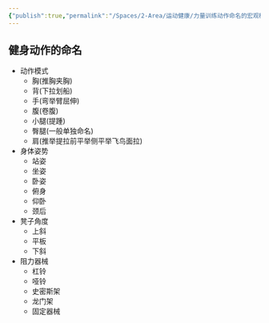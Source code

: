 ```yaml
---
{"publish":true,"permalink":"/Spaces/2-Area/运动健康/力量训练动作命名的宏观概括.md","title":"力量训练动作命名的宏观概括","created":"2023-03-01","modified":"2023-03-14","published":"2025-07-29T23:04:11.415+08:00","cssclasses":""}
---
```



## 健身动作的命名

- 动作模式
	- 胸(推胸夹胸)
	- 背(下拉划船)
	- 手(弯举臂屈伸)
	- 腹(卷腹)
	- 小腿(提踵)
	- 臀腿(一般单独命名)
	- 肩(推举提拉前平举侧平举飞鸟面拉)
- 身体姿势
	- 站姿
	- 坐姿
	- 卧姿
	- 俯身
	- 仰卧
	- 颈后
- 凳子角度
	- 上斜
	- 平板
	- 下斜
- 阻力器械
	- 杠铃
	- 哑铃
	- 史密斯架
	- 龙门架
	- 固定器械